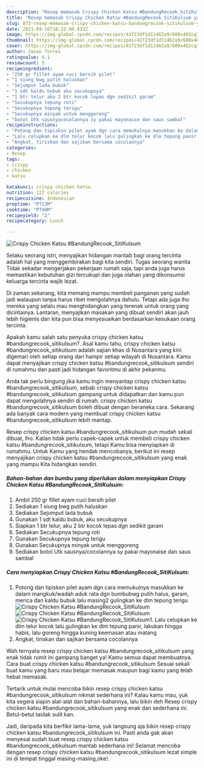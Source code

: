 ```yaml
---
description: "Resep memasak Crispy Chicken Katsu #BandungRecook_SitiKulsum yang sedap Untuk Jualan"
title: "Resep memasak Crispy Chicken Katsu #BandungRecook_SitiKulsum yang sedap Untuk Jualan"
slug: 873-resep-memasak-crispy-chicken-katsu-bandungrecook-sitikulsum-yang-sedap-untuk-jualan
date: 2021-04-16T18:22:00.633Z
image: https://img-global.cpcdn.com/recipes/41f23df1d11462a9/680x482cq70/crispy-chicken-katsu-bandungrecook_sitikulsum-foto-resep-utama.jpg
thumbnail: https://img-global.cpcdn.com/recipes/41f23df1d11462a9/680x482cq70/crispy-chicken-katsu-bandungrecook_sitikulsum-foto-resep-utama.jpg
cover: https://img-global.cpcdn.com/recipes/41f23df1d11462a9/680x482cq70/crispy-chicken-katsu-bandungrecook_sitikulsum-foto-resep-utama.jpg
author: Jason Torres
ratingvalue: 4.1
reviewcount: 5
recipeingredient:
- "250 gr fillet ayam cuci bersih pilet"
- "1 siung bwg putih haluskan"
- "Sejumput lada bubuk"
- "1 sdt kaldu bubuk aku secukupnya"
- "1 btr telur aku 2 btr kocok lepas dgn sedikit garam"
- "Secukupnya tepung roti"
- "Secukupnya tepung terigu"
- "Secukupnya minyak untuk menggoreng"
- "botol Utk sausnyacocolannya sy pakai mayonaise dan saus sambal"
recipeinstructions:
- "Potong dan tipisksn pilet ayam dgn cara memukulnya masukkan ke dalam mangkuk/wadah aduk rata dgn bumbubwg putih halus, garam, merica dan kaldu bubuk lalu masing2 gulingkan ke dlm tepung terigu"
- "Lalu celupkan ke dlm telur kocok lalu gulingkan ke dlm tepung panir, lakukan hingga habis, lalu goreng hingga kuning keemasan atau matang"
- "Angkat, tiriskan dan sajikan bersama cocolannya"
categories:
- Resep
tags:
- crispy
- chicken
- katsu

katakunci: crispy chicken katsu 
nutrition: 127 calories
recipecuisine: Indonesian
preptime: "PT13M"
cooktime: "PT48M"
recipeyield: "2"
recipecategory: Lunch

---
```



![Crispy Chicken Katsu #BandungRecook_SitiKulsum](https://img-global.cpcdn.com/recipes/41f23df1d11462a9/680x482cq70/crispy-chicken-katsu-bandungrecook_sitikulsum-foto-resep-utama.jpg)

Selaku seorang istri, menyajikan hidangan mantab bagi orang tercinta adalah hal yang menggembirakan bagi kita sendiri. Tugas seorang  wanita Tidak sekadar mengerjakan pekerjaan rumah saja, tapi anda juga harus memastikan kebutuhan gizi tercukupi dan juga olahan yang dikonsumsi keluarga tercinta wajib lezat.

Di zaman  sekarang, kita memang mampu membeli panganan yang sudah jadi walaupun tanpa harus ribet mengolahnya dahulu. Tetapi ada juga lho mereka yang selalu mau menghidangkan yang terenak untuk orang yang dicintainya. Lantaran, menyajikan masakan yang dibuat sendiri akan jauh lebih higienis dan kita pun bisa menyesuaikan berdasarkan kesukaan orang tercinta. 



Apakah kamu salah satu penyuka crispy chicken katsu #bandungrecook_sitikulsum?. Asal kamu tahu, crispy chicken katsu #bandungrecook_sitikulsum adalah sajian khas di Nusantara yang kini digemari oleh setiap orang dari hampir setiap wilayah di Nusantara. Kamu dapat menyajikan crispy chicken katsu #bandungrecook_sitikulsum sendiri di rumahmu dan pasti jadi hidangan favoritmu di akhir pekanmu.

Anda tak perlu bingung jika kamu ingin menyantap crispy chicken katsu #bandungrecook_sitikulsum, sebab crispy chicken katsu #bandungrecook_sitikulsum gampang untuk didapatkan dan kamu pun dapat mengolahnya sendiri di rumah. crispy chicken katsu #bandungrecook_sitikulsum boleh dibuat dengan beraneka cara. Sekarang ada banyak cara modern yang membuat crispy chicken katsu #bandungrecook_sitikulsum lebih mantap.

Resep crispy chicken katsu #bandungrecook_sitikulsum pun mudah sekali dibuat, lho. Kalian tidak perlu capek-capek untuk membeli crispy chicken katsu #bandungrecook_sitikulsum, tetapi Kamu bisa menyiapkan di rumahmu. Untuk Kamu yang hendak mencobanya, berikut ini resep menyajikan crispy chicken katsu #bandungrecook_sitikulsum yang enak yang mampu Kita hidangkan sendiri.

<!--inarticleads1-->

##### Bahan-bahan dan bumbu yang diperlukan dalam menyiapkan Crispy Chicken Katsu #BandungRecook_SitiKulsum:

1. Ambil 250 gr fillet ayam cuci bersih pilet
1. Sediakan 1 siung bwg putih haluskan
1. Sediakan Sejumput lada bubuk
1. Gunakan 1 sdt kaldu bubuk, aku secukupnya
1. Siapkan 1 btr telur, aku 2 btr kocok lepas dgn sedikit garam
1. Sediakan Secukupnya tepung roti
1. Gunakan Secukupnya tepung terigu
1. Gunakan Secukupnya minyak untuk menggoreng
1. Sediakan botol Utk sausnya/cocolannya sy pakai mayonaise dan saus sambal




<!--inarticleads2-->

##### Cara menyiapkan Crispy Chicken Katsu #BandungRecook_SitiKulsum:

1. Potong dan tipisksn pilet ayam dgn cara memukulnya masukkan ke dalam mangkuk/wadah aduk rata dgn bumbubwg putih halus, garam, merica dan kaldu bubuk lalu masing2 gulingkan ke dlm tepung terigu
<img src="https://img-global.cpcdn.com/steps/8b7d24a9cc133c22/160x128cq70/crispy-chicken-katsu-bandungrecook_sitikulsum-langkah-memasak-1-foto.jpg" alt="Crispy Chicken Katsu #BandungRecook_SitiKulsum"><img src="https://img-global.cpcdn.com/steps/c3ee806f7a925e2e/160x128cq70/crispy-chicken-katsu-bandungrecook_sitikulsum-langkah-memasak-1-foto.jpg" alt="Crispy Chicken Katsu #BandungRecook_SitiKulsum"><img src="https://img-global.cpcdn.com/steps/b51911f7205b12b9/160x128cq70/crispy-chicken-katsu-bandungrecook_sitikulsum-langkah-memasak-1-foto.jpg" alt="Crispy Chicken Katsu #BandungRecook_SitiKulsum">1. Lalu celupkan ke dlm telur kocok lalu gulingkan ke dlm tepung panir, lakukan hingga habis, lalu goreng hingga kuning keemasan atau matang
1. Angkat, tiriskan dan sajikan bersama cocolannya




Wah ternyata resep crispy chicken katsu #bandungrecook_sitikulsum yang enak tidak rumit ini gampang banget ya! Kamu semua dapat membuatnya. Cara buat crispy chicken katsu #bandungrecook_sitikulsum Sesuai sekali buat kamu yang baru mau belajar memasak maupun bagi kamu yang telah hebat memasak.

Tertarik untuk mulai mencoba bikin resep crispy chicken katsu #bandungrecook_sitikulsum nikmat sederhana ini? Kalau kamu mau, yuk kita segera siapin alat-alat dan bahan-bahannya, lalu bikin deh Resep crispy chicken katsu #bandungrecook_sitikulsum yang enak dan sederhana ini. Betul-betul taidak sulit kan. 

Jadi, daripada kita berfikir lama-lama, yuk langsung aja bikin resep crispy chicken katsu #bandungrecook_sitikulsum ini. Pasti anda gak akan menyesal sudah buat resep crispy chicken katsu #bandungrecook_sitikulsum mantab sederhana ini! Selamat mencoba dengan resep crispy chicken katsu #bandungrecook_sitikulsum lezat simple ini di tempat tinggal masing-masing,oke!.


